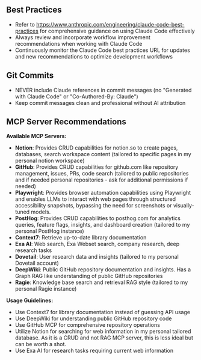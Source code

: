 ## Best Practices

- Refer to https://www.anthropic.com/engineering/claude-code-best-practices for comprehensive guidance on using Claude Code effectively
- Always review and incorporate workflow improvement recommendations when working with Claude Code
- Continuously monitor the Claude Code best practices URL for updates and new recommendations to optimize development workflows

## Git Commits

- NEVER include Claude references in commit messages (no "Generated with Claude Code" or "Co-Authored-By: Claude")
- Keep commit messages clean and professional without AI attribution

## MCP Server Recommendations

**Available MCP Servers:**
- **Notion**: Provides CRUD capabilities for notion.so to create pages, databases, search workspace content (tailored to specific pages in my personal notion workspace)
- **GitHub**: Provides CRUD capabilities for github.com like repository management, issues, PRs, code search (tailored to public repositories and if needed personal repositories - ask for additional permissions if needed)
- **Playwright**: Provides browser automation capabilities using Playwright and enables LLMs to interact with web pages through structured accessibility snapshots, bypassing the need for screenshots or visually-tuned models.
- **PostHog**: Provides CRUD capabilities to posthog.com for analytics queries, feature flags, insights, and dashboard creation (tailored to my personal PostHog instance)
- **Context7**: Retrieve up-to-date library documentation
- **Exa AI**: Web search, Exa Webset search, company research, deep research tasks
- **Dovetail**: User research data and insights (tailored to my personal Dovetail account)
- **DeepWiki**: Public GitHub repository documentation and insights. Has a Graph RAG like understanding of public GitHub repositories
- **Ragie**: Knowledge base search and retrieval RAG style (tailored to my personal Ragie instance)

**Usage Guidelines:**
- Use Context7 for library documentation instead of guessing API usage
- Use DeepWiki for understanding public GitHub repository code
- Use GitHub MCP for comprehensive repository operations
- Utilize Notion for searching for web information in my personal tailored database. As it is a CRUD and not RAG MCP server, this is less ideal but can be worth a shot.
- Use Exa AI for research tasks requiring current web information
